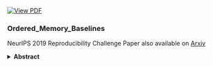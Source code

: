 [![View PDF](https://img.shields.io/badge/View-PDF-red)](Ordered-memory.pdf)

### Ordered_Memory_Baselines

NeurIPS 2019 Reproducibility Challenge
Paper also available on [Arxiv](https://arxiv.org/abs/2302.06451)

<details>
<summary><strong>Abstract</strong></summary>
Natural language semantics can be modeled using the phrase-structured model, which can be represented using a tree-type architecture. As a result, recent advances in natural language processing have been made utilising recursive neural networks using memory models that allow them to infer tree-type representations of the input sentence sequence. These new tree models have allowed for improvements in sentiment analysis and semantic recognition. Here we review the Ordered Memory model proposed by Shen et al. (2019) at the NeurIPS 2019 conference, and try to either create baselines that can perform better or create simpler models that can perform equally as well. We found that the Ordered Memory model performs on par with the state-of-the-art models used in tree-type modelling, and performs better than simplified baselines that require fewer parameters.

</details>
